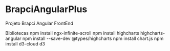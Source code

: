 # BrapciAngularPlus
Projeto Brapci Angular FrontEnd

Bibliotecas
 npm install ngx-infinite-scroll
 npm install highcharts highcharts-angular
 npm install --save-dev @types/highcharts
 npm install chart.js
 npm install d3-cloud d3
